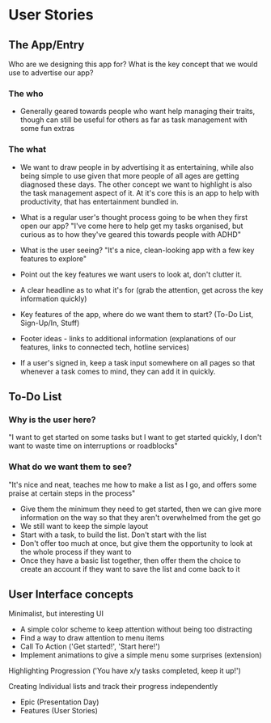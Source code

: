 # User Stories

## The App/Entry
Who are we designing this app for? What is the key concept that we would use to advertise our app?

### The who
- Generally geared towards people who want help managing their traits, though can still be useful for others as far as task management with some fun extras

### The what
- We want to draw people in by advertising it as entertaining, while also being simple to use given that more people of all ages are getting diagnosed these days. The other concept we want to highlight is also the task management aspect of it. At it's core this is an app to help with productivity, that has entertainment bundled in.

 - What is a regular user's thought process going to be when they first open our app?
"I've come here to help get my tasks organised, but curious as to how they've geared this towards people with ADHD"

 - What is the user seeing?
"It's a nice, clean-looking app with a few key features to explore"
 - Point out the key features we want users to look at, don't clutter it.
 - A clear headline as to what it's for (grab the attention, get across the key information quickly)
 - Key features of the app, where do we want them to start? (To-Do List, Sign-Up/In, Stuff)
 - Footer ideas - links to additional information (explanations of our features, links to connected tech, hotline services)
 - If a user's signed in, keep a task input somewhere on all pages so that whenever a task comes to mind, they can add it in quickly.

## To-Do List
### Why is the user here?
"I want to get started on some tasks but I want to get started quickly, I don't want to waste time on interruptions or roadblocks"

### What do we want them to see?
"It's nice and neat, teaches me how to make a list as I go, and offers some praise at certain steps in the process"
 - Give them the minimum they need to get started, then we can give more information on the way so that they aren't overwhelmed from the get go
 - We still want to keep the simple layout
 - Start with a task, to build the list. Don't start with the list
 - Don't offer too much at once, but give them the opportunity to look at the whole process if they want to
 - Once they have a basic list together, then offer them the choice to create an account if they want to save the list and come back to it

## User Interface concepts
Minimalist, but interesting UI
 - A simple color scheme to keep attention without being too distracting
 - Find a way to draw attention to menu items
 - Call To Action ('Get started!', 'Start here!')
 - Implement animations to give a simple menu some surprises (extension)

Highlighting Progression ('You have x/y tasks completed, keep it up!')

Creating Individual lists and track their progress independently
 - Epic (Presentation Day)
 - Features (User Stories)